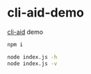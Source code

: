 # cli-aid-demo

[cli-aid](https://github.com/legend80s/cli-aid) demo

```sh
npm i

node index.js -h
node index.js -v
```
